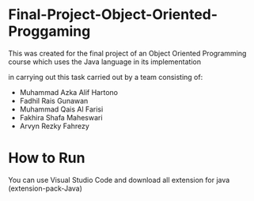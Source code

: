 # Final-Project-Object-Oriented-Proggaming

This was created for the final project of an Object Oriented Programming course which uses the Java language in its implementation

in carrying out this task carried out by a team consisting of:
- Muhammad Azka Alif Hartono
- Fadhil Rais Gunawan
- Muhammad Qais Al Farisi
- Fakhira Shafa Maheswari
- Arvyn Rezky Fahrezy

# How to Run
You can use Visual Studio Code and download all extension for java (extension-pack-Java)
